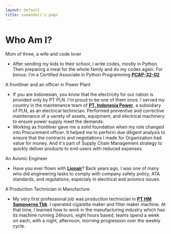 ```yaml
---
layout: default
title: sumandari's page
---
```

# Who Am I?
<div class="about">
    <p>Mom of three, a wife and code lover</p>
    <div class="fade-in">
        <ul>
            <li>
                After sending my kids to their school, I write codes, mostly in Python. Then preparing a meal for the whole family and do my codes again. For bonus: I'm a Certified Associate in Python Programming <a href="https://www.youracclaim.com/badges/28176065-28d3-45a1-a660-80cc6e5eac24"><strong>PCAP-32-02</strong></a>
            </li>
        </ul>
    </div>
    <p>A frontliner and an officer in Power Plant</p>
    <div class="fade-in">
        <ul>
            <li>
                If you are Indonesian, you know that the electricity for our nation is provided only by PT PLN. I'm proud to be one of them once. I served my country in the maintenance team of <a href="https://www.indonesiapower.co.id"><strong>PT. Indonesia Power</strong></a>, a subsidiary of PLN, as an electrical technician. Performed preventive and corrective maintenance of a variety of assets, equipment, and electrical machinery to ensure power supply meet the demands.
            </li>
            <li>
                Working as frontliner gave me a solid foundation when my role changed into Procurement officer. It helped me to perform due diligent analysis to ensure that the contracts and negotiations I made for Organization had value for money. And it's part of Supply Chain Management strategy to quickly deliver products to end-users with reduced expenses.
            </li>
        </ul>
    </div>
    <p>An Avionic Engineer</p>
    <div class="fade-in">
        <ul>
            <li>
                Have you ever flown with <a href="http://www.lionair.co.id"><strong>Lionair</strong></a>? Back years ago, I was one of many who did engineering tasks to comply with company safety policy, ATA standards, and regulations, especialy in electrical and avionics issues.
            </li>
        </ul>
    </div>
    <p>A Production Technician in Manufacture</p>
    <div class="fade-in">
        <ul>
            <li>
                My very first professional job was production technician in <a href="https://www.sampoerna.com/sampoerna/en/overview"><strong>PT HM Sampoerna Tbk</strong></a>. I operated cigarette maker and filter maker machine. At that time, I learned how to work in the manufacturing industry which has its machine running 24hours, eight hours based, teams spend a week on each, with a night, afternoon, morning progression over the weekly cycle.
            </li>
        </ul>
    </div>





</div>